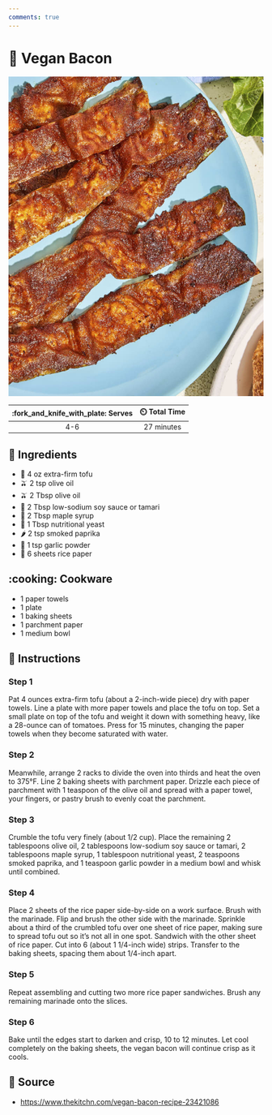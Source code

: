 ```yaml
---
comments: true
---
```

# :bacon: Vegan Bacon

![Vegan Bacon](../assets/images/vegan-bacon.jpg)

| :fork_and_knife_with_plate: Serves | :timer_clock: Total Time |
|:----------------------------------:|:-----------------------: |
| 4-6 | 27 minutes |

## :salt: Ingredients

- :butter: 4 oz extra-firm tofu
- :olive: 2 tsp olive oil
- :olive: 2 Tbsp olive oil
- :takeout_box: 2 Tbsp low-sodium soy sauce or tamari
- :maple_leaf: 2 Tbsp maple syrup
- :microbe: 1 Tbsp nutritional yeast
- :hot_pepper: 2 tsp smoked paprika
- :garlic: 1 tsp garlic powder
- :rice: 6 sheets rice paper

## :cooking: Cookware

- 1 paper towels
- 1 plate
- 1 baking sheets
- 1 parchment paper
- 1 medium bowl

## :pencil: Instructions

### Step 1

Pat 4 ounces extra-firm tofu (about a 2-inch-wide piece) dry with paper towels. Line a plate with more paper towels and
place the tofu on top. Set a small plate on top of the tofu and weight it down with something heavy, like a 28-ounce can
of tomatoes. Press for 15 minutes, changing the paper towels when they become saturated with water.

### Step 2

Meanwhile, arrange 2 racks to divide the oven into thirds and heat the oven to 375°F. Line 2 baking sheets with
parchment paper. Drizzle each piece of parchment with 1 teaspoon of the olive oil and spread with a paper towel, your
fingers, or pastry brush to evenly coat the parchment.

### Step 3

Crumble the tofu very finely (about 1/2 cup). Place the remaining 2 tablespoons olive oil, 2 tablespoons low-sodium soy
sauce or tamari, 2 tablespoons maple syrup, 1 tablespoon nutritional yeast, 2 teaspoons smoked paprika, and 1 teaspoon
garlic powder in a medium bowl and whisk until combined.

### Step 4

Place 2 sheets of the rice paper side-by-side on a work surface. Brush with the marinade. Flip and brush the other side
with the marinade. Sprinkle about a third of the crumbled tofu over one sheet of rice paper, making sure to spread tofu
out so it’s not all in one spot. Sandwich with the other sheet of rice paper. Cut into 6 (about 1 1/4-inch wide)
strips. Transfer to the baking sheets, spacing them about 1/4-inch apart.

### Step 5

Repeat assembling and cutting two more rice paper sandwiches. Brush any remaining marinade onto the slices.

### Step 6

Bake until the edges start to darken and crisp, 10 to 12 minutes. Let cool completely on the baking sheets, the vegan
bacon will continue crisp as it cools.

## :link: Source

- <https://www.thekitchn.com/vegan-bacon-recipe-23421086>
